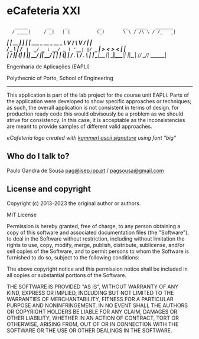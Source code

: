 # eCafeteria XXI

       _____       __     _            _        __   ____   _______ 
      / ____|     / _|   | |          (_)       \ \ / /\ \ / /_   _|
  ___| |     __ _| |_ ___| |_ ___ _ __ _  __ _   \ V /  \ V /  | |  
 / _ \ |    / _` |  _/ _ \ __/ _ \ '__| |/ _` |   > <    > <   | |  
|  __/ |___| (_| | ||  __/ ||  __/ |  | | (_| |  / . \  / . \ _| |_ 
 \___|\_____\__,_|_| \___|\__\___|_|  |_|\__,_| /_/ \_\/_/ \_\_____|
                                       
                                                                    


Engenharia de Aplicações (EAPLI)

Polythecnic of Porto, School of Engineering

---------------------------------------------

This application is part of the lab project for the course unit EAPLI. Parts of 
the application were developed to show specific approaches or techniques; as such, 
the overall application is not consistent in terms of design. for production ready 
code this would obvisously be a problem as we should strive for consistency. In 
this case, it is acceptable as the inconsistencies are meant to provide samples 
of different valid approaches.

_eCafeteria logo created with [kammerl ascii signature](https://www.kammerl.de/ascii/AsciiSignature.php) using font "big"_

## Who do I talk to?

Paulo Gandra de Sousa [pag@isep.ipp.pt](emailto:pag@isep.ipp.pt) / [pagsousa@gmail.com](emailto:pagsousa@gmail.com)

## License and copyright

Copyright (c) 2013-2023 the original author or authors.

MIT License

Permission is hereby granted, free of charge, to any person obtaining a copy
of this software and associated documentation files (the "Software"), to deal
in the Software without restriction, including without limitation the rights
to use, copy, modify, merge, publish, distribute, sublicense, and/or sell
copies of the Software, and to permit persons to whom the Software is
furnished to do so, subject to the following conditions:

The above copyright notice and this permission notice shall be included in all
copies or substantial portions of the Software.

THE SOFTWARE IS PROVIDED "AS IS", WITHOUT WARRANTY OF ANY KIND, EXPRESS OR
IMPLIED, INCLUDING BUT NOT LIMITED TO THE WARRANTIES OF MERCHANTABILITY,
FITNESS FOR A PARTICULAR PURPOSE AND NONINFRINGEMENT. IN NO EVENT SHALL THE
AUTHORS OR COPYRIGHT HOLDERS BE LIABLE FOR ANY CLAIM, DAMAGES OR OTHER
LIABILITY, WHETHER IN AN ACTION OF CONTRACT, TORT OR OTHERWISE, ARISING FROM,
OUT OF OR IN CONNECTION WITH THE SOFTWARE OR THE USE OR OTHER DEALINGS IN THE
SOFTWARE.
